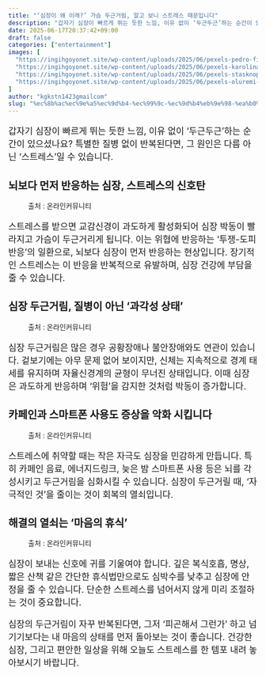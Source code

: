 ```yaml
---
title: "‘심장이 왜 이래?’ 가슴 두근거림, 알고 보니 스트레스 때문입니다"
description: "갑자기 심장이 빠르게 뛰는 듯한 느낌, 이유 없이 ‘두근두근’하는 순간이 있으셨나요? 특별한 질병 없이 반복된다면, 그 원인은 다름 아닌 ‘스트레스’일 수 있습니다."
date: 2025-06-17T20:37:42+09:00
draft: false
categories: ["entertainment"]
images: [
  "https://ingihgoyonet.site/wp-content/uploads/2025/06/pexels-pedro-figueras-202443-626165-1024x683.jpg"
  "https://ingihgoyonet.site/wp-content/uploads/2025/06/pexels-karolina-grabowska-4386467-683x1024.jpg"
  "https://ingihgoyonet.site/wp-content/uploads/2025/06/pexels-stasknop-2916450-1024x683.jpg"
  "https://ingihgoyonet.site/wp-content/uploads/2025/06/pexels-oluremi-adebayo-1507823-2908175-1024x557.jpg"
]
author: "kgkstn1423gmailcom"
slug: "%ec%8b%ac%ec%9e%a5%ec%9d%b4-%ec%99%9c-%ec%9d%b4%eb%9e%98-%ea%b0%80%ec%8a%b4-%eb%91%90%ea%b7%bc%ea%b1%b0%eb%a6%bc-%ec%95%8c%ea%b3%a0-%eb%b3%b4%eb%8b%88-%ec%8a%a4%ed%8a%b8%eb%a0%88"
---
```


<p style="font-size:18px">갑자기 심장이 빠르게 뛰는 듯한 느낌, 이유 없이 ‘두근두근’하는 순간이 있으셨나요? 특별한 질병 없이 반복된다면, 그 원인은 다름 아닌 ‘스트레스’일 수 있습니다.</p> <h2 >뇌보다 먼저 반응하는 심장, 스트레스의 신호탄</h2> <figure ><img src="https://ingihgoyonet.site/wp-content/uploads/2025/06/pexels-pedro-figueras-202443-626165-1024x683.jpg" alt="" style="aspect-ratio:16/9;object-fit:cover"/><figcaption >출처 : 온라인커뮤니티</figcaption></figure> <p style="font-size:18px">스트레스를 받으면 교감신경이 과도하게 활성화되어 심장 박동이 빨라지고 가슴이 두근거리게 됩니다. 이는 위협에 반응하는 ‘투쟁-도피 반응’의 일환으로, 뇌보다 심장이 먼저 반응하는 현상입니다. 장기적인 스트레스는 이 반응을 반복적으로 유발하며, 심장 건강에 부담을 줄 수 있습니다.</p> <h2 >심장 두근거림, 질병이 아닌 ‘과각성 상태’</h2> <figure ><img src="https://ingihgoyonet.site/wp-content/uploads/2025/06/pexels-karolina-grabowska-4386467-683x1024.jpg" alt="" style="aspect-ratio:16/9;object-fit:cover"/><figcaption >출처 : 온라인커뮤니티</figcaption></figure> <p style="font-size:18px">심장 두근거림은 많은 경우 공황장애나 불안장애와도 연관이 있습니다. 겉보기에는 아무 문제 없어 보이지만, 신체는 지속적으로 경계 태세를 유지하며 자율신경계의 균형이 무너진 상태입니다. 이때 심장은 과도하게 반응하며 ‘위험’을 감지한 것처럼 박동이 증가합니다.</p> <h2 >카페인과 스마트폰 사용도 증상을 악화 시킵니다</h2> <figure ><img src="https://ingihgoyonet.site/wp-content/uploads/2025/06/pexels-stasknop-2916450-1024x683.jpg" alt="" style="aspect-ratio:16/9;object-fit:cover"/><figcaption >출처 : 온라인커뮤니티</figcaption></figure> <p style="font-size:18px">스트레스에 취약할 때는 작은 자극도 심장을 민감하게 만듭니다. 특히 카페인 음료, 에너지드링크, 늦은 밤 스마트폰 사용 등은 뇌를 각성시키고 두근거림을 심화시킬 수 있습니다. 심장이 두근거릴 때, ‘자극적인 것’을 줄이는 것이 회복의 열쇠입니다.</p> <h2 >해결의 열쇠는 ‘마음의 휴식’</h2> <figure ><img src="https://ingihgoyonet.site/wp-content/uploads/2025/06/pexels-oluremi-adebayo-1507823-2908175-1024x557.jpg" alt="" style="aspect-ratio:16/9;object-fit:cover"/><figcaption >출처 : 온라인커뮤니티</figcaption></figure> <p style="font-size:18px">심장이 보내는 신호에 귀를 기울여야 합니다. 깊은 복식호흡, 명상, 짧은 산책 같은 간단한 휴식법만으로도 심박수를 낮추고 심장에 안정을 줄 수 있습니다. 단순한 스트레스를 넘어서지 않게 미리 조절하는 것이 중요합니다.</p> <p style="font-size:18px">심장의 두근거림이 자꾸 반복된다면, 그저 ‘피곤해서 그런가’ 하고 넘기기보다는 내 마음의 상태를 먼저 돌아보는 것이 좋습니다. 건강한 심장, 그리고 편안한 일상을 위해 오늘도 스트레스를 한 템포 내려 놓아보시기 바랍니다.</p>